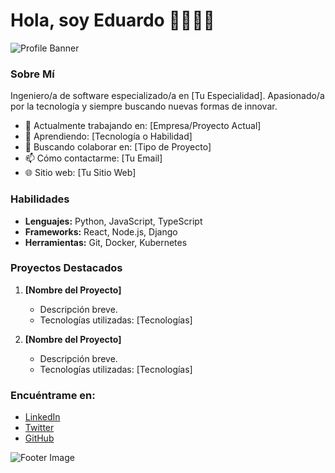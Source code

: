 # Hola, soy Eduardo 👨‍💻👩‍💻

![Profile Banner](https://example.com/tu-imagen-de-banner.jpg)

### Sobre Mí

Ingeniero/a de software especializado/a en [Tu Especialidad]. Apasionado/a por la tecnología y siempre buscando nuevas formas de innovar.

- 🔭 Actualmente trabajando en: [Empresa/Proyecto Actual]
- 🌱 Aprendiendo: [Tecnología o Habilidad]
- 👯 Buscando colaborar en: [Tipo de Proyecto]
- 📫 Cómo contactarme: [Tu Email]
- 🌐 Sitio web: [Tu Sitio Web]

### Habilidades

- **Lenguajes:** Python, JavaScript, TypeScript
- **Frameworks:** React, Node.js, Django
- **Herramientas:** Git, Docker, Kubernetes

### Proyectos Destacados

1. **[Nombre del Proyecto]**
   - Descripción breve.
   - Tecnologías utilizadas: [Tecnologías]

2. **[Nombre del Proyecto]**
   - Descripción breve.
   - Tecnologías utilizadas: [Tecnologías]

### Encuéntrame en:

- [LinkedIn](https://linkedin.com/in/tu-usuario)
- [Twitter](https://twitter.com/tu-usuario)
- [GitHub](https://github.com/tu-usuario)

![Footer Image](https://example.com/tu-imagen-de-footer.jpg)
